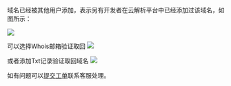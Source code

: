 域名已经被其他用户添加，表示另有开发者在云解析平台中已经添加过该域名，如图所示：

![](https://mc.qcloudimg.com/static/img/5a2c682baff8e260c4d4a74fdc1b7440/image.png)

可以选择Whois邮箱验证取回
![](https://mc.qcloudimg.com/static/img/9edb3f5ac68397d5072c6b6f9cafb3f4/image.png)

或者添加Txt记录验证取回域名
![](https://mc.qcloudimg.com/static/img/50dba306a62d6917d4094e9344dd5fdf/image.png)

如有问题可以[提交工单](https://console.qcloud.com/workorder/create?level1_id=16&level2_id=17&level1_name=%E5%85%B6%E5%AE%83%E6%9C%8D%E5%8A%A1&level2_name=%E5%9F%9F%E5%90%8D)联系客服处理。
